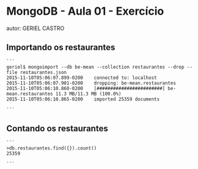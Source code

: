 # MongoDB - Aula 01 - Exercício
autor: GERIEL CASTRO

## Importando os restaurantes

    ```
    geriel$ mongoimport --db be-mean --collection restaurantes --drop --file restaurantes.json
    2015-11-10T05:06:07.899-0200    connected to: localhost
    2015-11-10T05:06:07.901-0200    dropping: be-mean.restaurantes
    2015-11-10T05:06:10.860-0200    [########################] be-mean.restaurantes 11.3 MB/11.3 MB (100.0%)
    2015-11-10T05:06:10.865-0200    imported 25359 documents

    ```

## Contando os restaurantes

    ```
    >db.restaurantes.find({}).count()
    25359

    ```